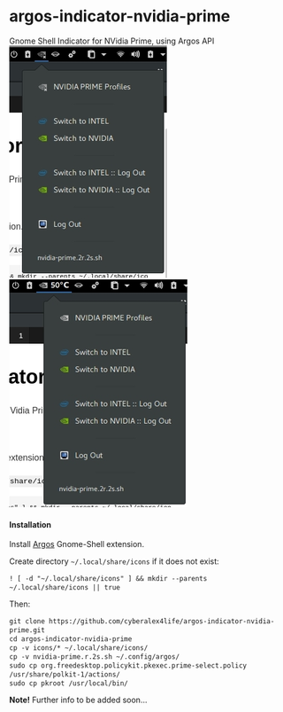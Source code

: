# argos-indicator-nvidia-prime
Gnome Shell Indicator for NVidia Prime, using Argos API
![NVidia Prime Argos Indicator](https://github.com/cyberalex4life/argos-indicator-nvidia-prime/blob/master/screenshots/argos-nvidia-prime1.jpg)
![NVidia Prime Argos Indicator](https://github.com/cyberalex4life/argos-indicator-nvidia-prime/blob/master/screenshots/argos-nvidia-prime2.jpg)

#### Installation
Install [Argos](https://extensions.gnome.org/extension/1176/argos/) Gnome-Shell extension.

Create directory `~/.local/share/icons` if it does not exist:
```
! [ -d "~/.local/share/icons" ] && mkdir --parents ~/.local/share/icons || true
```

Then:
```
git clone https://github.com/cyberalex4life/argos-indicator-nvidia-prime.git
cd argos-indicator-nvidia-prime
cp -v icons/* ~/.local/share/icons/
cp -v nvidia-prime.r.2s.sh ~/.config/argos/
sudo cp org.freedesktop.policykit.pkexec.prime-select.policy /usr/share/polkit-1/actions/
sudo cp pkroot /usr/local/bin/
```
**Note!**
Further info to be added soon...
